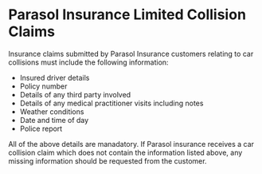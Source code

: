 # Parasol Insurance Limited Collision Claims

Insurance claims submitted by Parasol Insurance customers relating to car collisions must include the following information:

* Insured driver details
* Policy number
* Details of any third party involved
* Details of any medical practitioner visits including notes
* Weather conditions
* Date and time of day
* Police report 

All of the above details are manadatory. If Parasol insurance receives a car collision claim which does not contain the information listed above, any missing information should be requested from the customer.

